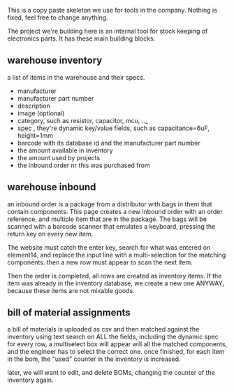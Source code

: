 This is a copy paste skeleton we use for tools in the company. Nothing is fixed, feel free to change anything.

The project we're building here is an internal tool for stock keeping of electronics parts. It has these main building blocks:

## warehouse inventory

a list of items in the warehouse and their specs.

 - manufacturer
 - manufacturer part number
 - description
 - image (optional)
 - category, such as resistor, capacitor, mcu, .._
 - spec , they're dynamic key/value fields, such as capacitance=6uF, height=1mm
 - barcode with its database id and the manufacturer part number
 - the amount available in inventory
 - the amount used by projects
 - the inbound order nr this was purchased from


## warehouse inbound

an inbound order is a package from a distributor with bags in them that contain components.
This page creates a new inbound order with an order reference, and multiple item that are in the package.
The bags will be scanned with a barcode scanner that emulates a keyboard, pressing the return key on every new item. 

The website must catch the enter key, search for what was entered on element14, and replace the input line with a multi-selection for the matching components.
then a new row must appear to scan the next item.

Then the order is completed, all rows are created as inventory items.
If the item was already in the inventory database, we create a new one ANYWAY, because these items are not mixable goods.


## bill of material assignments

a bill of materials is uploaded as csv and then matched against the inventory using text search on ALL the fields, including the dynamic spec
for every row, a multiselect box will appear will all the matched components, and the engineer has to select the correct one.
once finished, for each item in the bom, the "used" counter in the inventory is increased.

later, we will want to edit, and delete BOMs, changing the counter of the inventory again.




